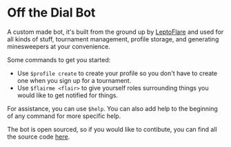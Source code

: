 # Off the Dial Bot
A custom made bot, it's built from the ground up by [LeptoFlare](https://lepto.tech) and used for all kinds of stuff, tournament management, profile storage, and generating minesweepers at your convenience.

Some commands to get you started:
- Use `$profile create` to create your profile so you don't have to create one when you sign up for a tournament.
- Use `$flairme <flair>` to give yourself roles surrounding things you would like to get notified for things.

For assistance, you can use `$help`. You can also add help to the beginning of any command for more specific help.

The bot is open sourced, so if you would like to contibute, you can find all the source code [here](https://github.com/offthedial/bot).

